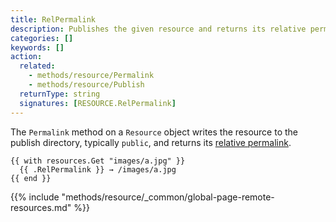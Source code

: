 ```yaml
---
title: RelPermalink
description: Publishes the given resource and returns its relative permalink.
categories: []
keywords: []
action:
  related:
    - methods/resource/Permalink
    - methods/resource/Publish
  returnType: string
  signatures: [RESOURCE.RelPermalink]
---
```


The `Permalink` method on a `Resource` object writes the resource to the publish directory, typically `public`, and returns its [relative permalink].

[relative permalink]: /getting-started/glossary/#relative-permalink

```go-html-template
{{ with resources.Get "images/a.jpg" }}
  {{ .RelPermalink }} → /images/a.jpg
{{ end }}
```

{{% include "methods/resource/_common/global-page-remote-resources.md" %}}
